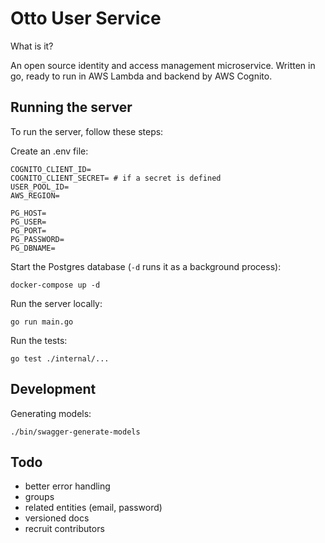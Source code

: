 # Otto User Service

What is it?

An open source identity and access management microservice. Written in go, ready to run in AWS Lambda and backend by 
AWS Cognito.

## Running the server
To run the server, follow these steps:

Create an .env file:
```.env
COGNITO_CLIENT_ID=
COGNITO_CLIENT_SECRET= # if a secret is defined
USER_POOL_ID=
AWS_REGION=

PG_HOST=
PG_USER=
PG_PORT=
PG_PASSWORD=
PG_DBNAME=
```

Start the Postgres database (`-d` runs it as a background process):
```
docker-compose up -d
```

Run the server locally:
```
go run main.go
```

Run the tests:
```
go test ./internal/...
```

## Development

Generating models:
```
./bin/swagger-generate-models
```

## Todo

* better error handling
* groups
* related entities (email, password)
* versioned docs
* recruit contributors

